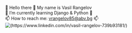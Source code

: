 👋 Hello there 👋 My name is Vasil Rangelov  
🌱 I’m currently learning Django & Python 🌱  
📫 How to reach me: vrangelov85@abv.bg 📫  
![(https://www.linkedin.com/in/vasil-rangelov-739b93181/)](https://user-images.githubusercontent.com/96621183/194552520-88fe06f0-a76b-49a6-a7e0-ca0f6958b80f.png)
<!--
**vasskess/vasskess** is a ✨ _special_ ✨ repository because its `README.md` (this file) appears on your GitHub profile.
![linkedin](https://user-images.githubusercontent.com/96621183/194552520-88fe06f0-a76b-49a6-a7e0-ca0f6958b80f.png)
